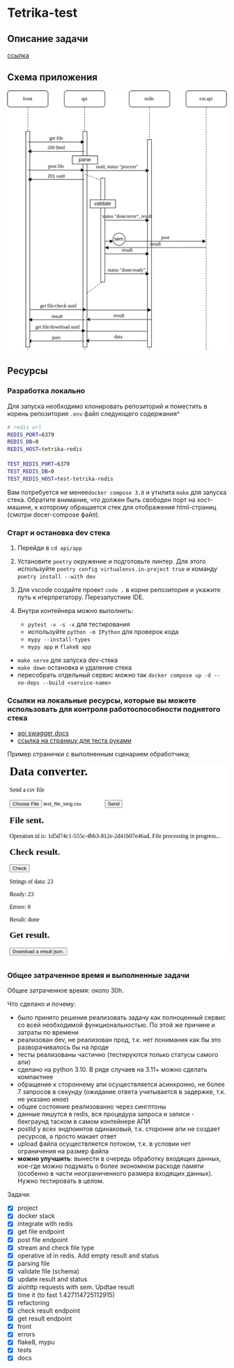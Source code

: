 # Tetrika-test

## Описание задачи

[ссылка](https://gist.github.com/KonstantinKlepikov/9e4a882e7ec5456ee30393546505c55d)

## Схема приложения

![tetrika](tetrika_scheme.png)

## Ресурсы

### Разработка локально

Для запуска необходимо клонировать репозиторий и поместить в корень репозитория `.env` файл следующего содержания^

```bash
# redis url
REDIS_PORT=6379
REDIS_DB=0
REDIS_HOST=tetrika-redis

TEST_REDIS_PORT=6379
TEST_REDIS_DB=0
TEST_REDIS_HOST=test-tetrika-redis
```

Вам потребуется не менее`docker compose 3.8` и утилита `make` для запуска стека. Обратите внимание, что должен быть свободен порт на хост-машине, к которому обращается стек для отображения html-страниц (смотри docer-compose файл).

### Старт и остановка dev стека

1. Перейди в `cd api/app`
2. Установите `poetry` окружение и подготовьте линтер. Для этого используйте `poetry config virtualenvs.in-project true` и команду `poetry install --with dev`
3. Для vscode создайте проект `code .` в корне репозитория и укажите путь к нтерпретатору. Перезапустиие IDE.
4. Внутри контейнера можно выполнить:

    - `pytest -v -s -x` для тестирования
    - используйте `python -m IPython` для проверок кода
    - `mypy --install-types`
    - `mypy app` и `flake8 app`

- `make serve` для запуска dev-стека
- `make down` остановка и удаление стека
- пересобрать отдельный сервис можно так `docker compose up -d --no-deps --build <service-name>`

### Ссылки на локальные ресурсы, которые вы можете использовать для контроля работоспособности поднятого стека

- [api swagger docs](http://localhost:8301/docs/)
- [ссылка на страницу для теста руками](http://localhost:8301/api/v1/file)

Пример странички с выполненным сценарием обработчика;

![page view](page.png)

### Общее затраченное время и выполненные задачи

Общее затраченное время: около 30h.

Что сделано и почему:

- было принято решение реализовать задачу как полноценный сервис со всей необходимой функциональностью. По этой же причине и затраты по времени
- реализован dev, не реализован прод, т.к. нет понимания как бы это разворачивалось бы на проде
- тесты реализованы частично (тестируются только статусы самого апи)
- сделано на python 3.10. В ряде случаев на 3.11+ можно сделать компактнее
- обращение к стороннему апи осуществляется асинхронно, не более 7 запросов в секунду (ожидание ответа учитывается в задержке, т.к. не указано иное)
- общее состояние реализованно через синглтоны
- данные пишутся в redis, вся процедура запроса и записи - бекграунд таском в самом контейнере АПИ
- postId у всех эндпоинтов одинаковый, т.к. сторонне апи не создает ресурсов, а просто макает ответ
- upload файла осуществляется потоком, т.к. в условии нет ограничения на размер файла
- **можно улучшить**: вынести в очередь обработку входящих данных, кое-где можно подумать о более экономном расходе памяти (особенно в части неограниченного размера входящих данных). Нужно тестировать в целом.

Задачи:

- [x] project
- [x] docker stack
- [x] integrate with redis
- [x] get file endpoint
- [x] post file endpoint
- [x] stream and check file type
- [x] operative id in redis. Add empty result and status
- [x] parsing file
- [x] validate file (schema)
- [x] update result and status
- [x] aiohttp requests with sem. Updtae result
- [x] time it (to fast 1.427114725112915)
- [x] refactoring
- [x] check result endpoint
- [x] get result endpoint
- [x] front
- [x] errors
- [x] flake8, mypu
- [x] tests
- [x] docs
